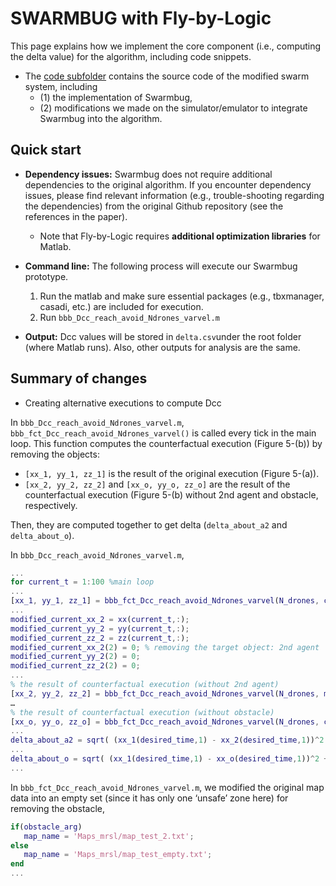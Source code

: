 # SWARMBUG with Fly-by-Logic

This page explains how we implement the core component (i.e., computing the delta value) for the algorithm, including code snippets.

- The [code subfolder](./code) contains the source code of the modified swarm system, including
  - (1) the implementation of Swarmbug,
  - (2) modifications we made on the simulator/emulator to integrate Swarmbug into the algorithm.

## Quick start

- **Dependency issues:** Swarmbug does not require additional dependencies to the original algorithm. If you encounter dependency issues, please find relevant information (e.g., trouble-shooting regarding the dependencies) from the original Github repository (see the references in the paper).
  - Note that Fly-by-Logic requires **additional optimization libraries** for Matlab.
- **Command line:** The following process will execute our Swarmbug prototype.

  1.  Run the matlab and make sure essential packages (e.g., tbxmanager, casadi, etc.) are included for execution.
  2.  Run `bbb_Dcc_reach_avoid_Ndrones_varvel.m`

- **Output:** Dcc values will be stored in `delta.csv`under the root folder (where Matlab runs). Also, other outputs for analysis are the same.

## Summary of changes

- Creating alternative executions to compute Dcc

In `bbb_Dcc_reach_avoid_Ndrones_varvel.m`, `bbb_fct_Dcc_reach_avoid_Ndrones_varvel()` is called every tick in the main loop. This function computes the counterfactual execution (Figure 5-(b)) by removing the objects:

- `[xx_1, yy_1, zz_1]` is the result of the original execution (Figure 5-(a)).
- `[xx_2, yy_2, zz_2]` and `[xx_o, yy_o, zz_o]` are the result of the counterfactual execution (Figure 5-(b) without 2nd agent and obstacle, respectively.

Then, they are computed together to get delta (`delta_about_a2` and `delta_about_o`).

In `bbb_Dcc_reach_avoid_Ndrones_varvel.m`,

```matlab
...
for current_t = 1:100 %main loop
...
[xx_1, yy_1, zz_1] = bbb_fct_Dcc_reach_avoid_Ndrones_varvel(N_drones, current_xx, current_yy, current_zz, does_obstacle_exist); % result of original execution
...
modified_current_xx_2 = xx(current_t,:);
modified_current_yy_2 = yy(current_t,:);
modified_current_zz_2 = zz(current_t,:);
modified_current_xx_2(2) = 0; % removing the target object: 2nd agent
modified_current_yy_2(2) = 0;
modified_current_zz_2(2) = 0;
...
% the result of counterfactual execution (without 2nd agent)
[xx_2, yy_2, zz_2] = bbb_fct_Dcc_reach_avoid_Ndrones_varvel(N_drones, modified_current_xx_2, modified_current_yy_2, modified_current_zz_2, does_obstacle_exist);
…
% the result of counterfactual execution (without obstacle)
[xx_o, yy_o, zz_o] = bbb_fct_Dcc_reach_avoid_Ndrones_varvel(N_drones, current_xx, current_yy, current_zz, 0);
...
delta_about_a2 = sqrt( (xx_1(desired_time,1) - xx_2(desired_time,1))^2 + (yy_1(desired_time,1) - yy_2(desired_time,1))^2 + (zz_1(desired_time,1) - zz_2(desired_time,1))^2 );
...
delta_about_o = sqrt( (xx_1(desired_time,1) - xx_o(desired_time,1))^2 + (yy_1(desired_time,1) - yy_o(desired_time,1))^2 + (zz_1(desired_time,1) - zz_o(desired_time,1))^2 );
...
```

In `bbb_fct_Dcc_reach_avoid_Ndrones_varvel.m`, we modified the original map data into an empty set (since it has only one ‘unsafe’ zone here) for removing the obstacle,

```matlab
if(obstacle_arg)
   map_name = 'Maps_mrsl/map_test_2.txt';
else
   map_name = 'Maps_mrsl/map_test_empty.txt';
end
...
```
